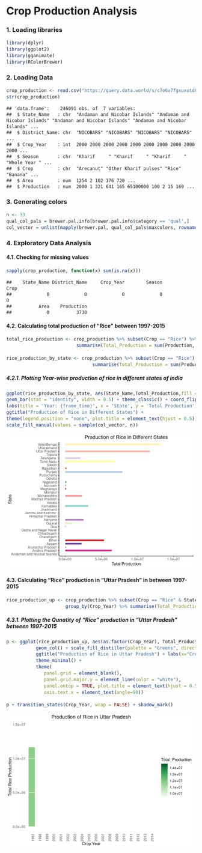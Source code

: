 Crop Production Analysis
================

### **1. Loading libraries**

``` r
library(dplyr)
library(ggplot2)
library(gganimate)
library(RColorBrewer)
```

### **2. Loading Data**

``` r
crop_production <- read.csv("https://query.data.world/s/c7o6v7fgxuxutd6xjyj34e77psxoy3", header=TRUE, stringsAsFactors=FALSE)
str(crop_production)
```

    ## 'data.frame':    246091 obs. of  7 variables:
    ##  $ State_Name   : chr  "Andaman and Nicobar Islands" "Andaman and Nicobar Islands" "Andaman and Nicobar Islands" "Andaman and Nicobar Islands" ...
    ##  $ District_Name: chr  "NICOBARS" "NICOBARS" "NICOBARS" "NICOBARS" ...
    ##  $ Crop_Year    : int  2000 2000 2000 2000 2000 2000 2000 2000 2000 2000 ...
    ##  $ Season       : chr  "Kharif     " "Kharif     " "Kharif     " "Whole Year " ...
    ##  $ Crop         : chr  "Arecanut" "Other Kharif pulses" "Rice" "Banana" ...
    ##  $ Area         : num  1254 2 102 176 720 ...
    ##  $ Production   : num  2000 1 321 641 165 65100000 100 2 15 169 ...

### **3. Generating colors**

``` r
n <- 33
qual_col_pals = brewer.pal.info[brewer.pal.info$category == 'qual',]
col_vector = unlist(mapply(brewer.pal, qual_col_pals$maxcolors, rownames(qual_col_pals)))
```

### **4. Exploratory Data Analysis**

#### **4.1. Checking for missing values**

``` r
sapply(crop_production, function(x) sum(is.na(x)))
```

    ##    State_Name District_Name     Crop_Year        Season          Crop 
    ##             0             0             0             0             0 
    ##          Area    Production 
    ##             0          3730

#### **4.2. Calculating total production of “Rice” between 1997-2015**

``` r
total_rice_production <- crop_production %>% subset(Crop == "Rice") %>% group_by(Crop_Year) %>% 
                          summarise(Total_Production = sum(Production, na.rm = T)) %>% as.data.frame()
                          
rice_production_by_state <- crop_production %>% subset(Crop == "Rice") %>% group_by(Crop_Year, State_Name) %>% 
                                summarise(Total_Production = sum(Production, na.rm = T)) %>% as.data.frame()
```

##### **4.2.1. Plotting Year-wise production of rice in different states of india**

``` r
ggplot(rice_production_by_state, aes(State_Name,Total_Production,fill = State_Name)) + 
geom_bar(stat = "identity", width = 0.5) + theme_classic() + coord_flip() +
labs(title = 'Year: {frame_time}', x = 'State', y = 'Total Production') + transition_time(Crop_Year) + 
ggtitle("Production of Rice in Different States") + 
theme(legend.position = "none", plot.title = element_text(hjust = 0.5)) + 
scale_fill_manual(values = sample(col_vector, n))
```

![](Crop_Production_Analysis_files/figure-gfm/unnamed-chunk-6-1.gif)<!-- -->

#### **4.3. Calculating “Rice” production in “Uttar Pradesh” in between 1997-2015**

``` r
rice_production_up <- crop_production %>% subset(Crop == "Rice" & State_Name == "Uttar Pradesh") %>%   
                      group_by(Crop_Year) %>% summarise(Total_Production = sum(Production, na.rm = T)) %>% as.data.frame()
```

##### **4.3.1. Plotting the Qunatity of “Rice” production in “Uttar Pradesh” between 1997-2015**

``` r
p <- ggplot(rice_production_up, aes(as.factor(Crop_Year), Total_Production, fill = Total_Production)) +
           geom_col() + scale_fill_distiller(palette = "Greens", direction = 1) + 
           ggtitle("Production of Rice in Uttar Pradesh") + labs(x="Crop Year",y="Total Rice Production") + 
           theme_minimal() +
           theme(
              panel.grid = element_blank(),
              panel.grid.major.y = element_line(color = "white"),
              panel.ontop = TRUE, plot.title = element_text(hjust = 0.5), 
              axis.text.x = element_text(angle=90))
    
p + transition_states(Crop_Year, wrap = FALSE) + shadow_mark()
```

![](Crop_Production_Analysis_files/figure-gfm/unnamed-chunk-8-1.gif)<!-- -->
